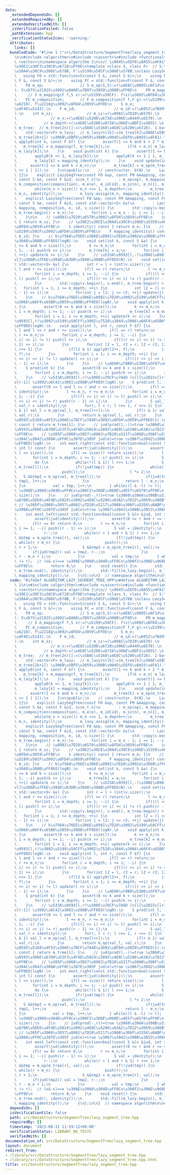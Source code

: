 ```yaml
---
data:
  _extendedDependsOn: []
  _extendedRequiredBy: []
  _extendedVerifiedWith: []
  _isVerificationFailed: false
  _pathExtension: hpp
  _verificationStatusIcon: ':warning:'
  attributes:
    links: []
  bundledCode: "#line 1 \"src/DataStructure/SegmentTree/lazy_segment_tree.hpp\"\n\n\
    \n\n#include <algorithm>\n#include <cassert>\n#include <functional>\n#include\
    \ <vector>\n\nnamespace algorithm {\n\n// \u9045\u5EF6\u8A55\u4FA1\u30BB\u30B0\
    \u30E1\u30F3\u30C8\u6728\uFF0E\ntemplate <class S, class F>  // S:\u30E2\u30CE\
    \u30A4\u30C9\u306E\u578B, F:\u5199\u50CF\u306E\u578B.\nclass LazySegTree {\n \
    \   using FO = std::function<S(const S &, const S &)>;\n    using FM = std::function<S(const\
    \ F &, const S &)>;\n    using FC = std::function<F(const F &, const F &)>;\n\n\
    \    FO m_op;                // S m_op(S,S):=(\u4E8C\u9805\u6F14\u7B97\u95A2\u6570\
    ). S\xD7S\u2192S\u3092\u8A08\u7B97\u3059\u308B\uFF0E\n    FM m_mapping;      \
    \     // S m_mapping(F f,S x):=(\u5199\u50CF). f(x)\u3092\u8FD4\u3059\uFF0E\n\
    \    FC m_composition;       // F m_composition(F f,F g):=(\u5199\u50CF\u306E\u5408\
    \u6210). f\u2218g\u3092\u8FD4\u3059\uFF0E\n    S m_e;                  // m_e:=(\u5358\
    \u4F4D\u5143).\n    F m_id;                 // m_id:=(\u6052\u7B49\u5199\u50CF\
    ).\n    int m_sz;               // m_sz:=(\u8981\u7D20\u6570).\n    int m_n; \
    \               // m_n:=(\u4E8C\u5206\u6728\u306E\u8449\u6570).\n    int m_depth;\
    \            // m_depth:=(\u4E8C\u5206\u6728\u306E\u6DF1\u3055).\n    std::vector<S>\
    \ m_tree;  // m_tree(2n)[]:=(\u5B8C\u5168\u4E8C\u5206\u6728). 1-based index.\n\
    \    std::vector<F> m_lazy;  // m_lazy(n)[k]:=(m_tree[k]\u306E\u5B50 (m_tree[2k],\
    \ m_tree[2k+1]) \u306B\u5BFE\u3059\u308B\u9045\u5EF6\u8A55\u4FA1).\n\n    void\
    \ apply0(int k, const F &f) {\n        assert(1 <= k and k < 2 * m_n);\n     \
    \   m_tree[k] = m_mapping(f, m_tree[k]);\n        if(k < m_n) m_lazy[k] = m_composition(f,\
    \ m_lazy[k]);\n    }\n    void push(int k) {\n        assert(1 <= k and k < m_n);\n\
    \        apply0(k << 1, m_lazy[k]);\n        apply0(k << 1 | 1, m_lazy[k]);\n\
    \        m_lazy[k] = mapping_identity();\n    }\n    void update(int k) {\n  \
    \      assert(1 <= k and k < m_n);\n        m_tree[k] = m_op(m_tree[k << 1], m_tree[k\
    \ << 1 | 1]);\n    }\n\npublic:\n    // constructor. O(N).\n    LazySegTree()\
    \ {}\n    explicit LazySegTree(const FO &op, const FM &mapping, const FC &composition,\
    \ const S &e, const F &id, size_t n)\n        : m_op(op), m_mapping(mapping),\
    \ m_composition(composition), m_e(e), m_id(id), m_sz(n), m_n(1), m_depth(0) {\n\
    \        while(m_n < size()) m_n <<= 1, m_depth++;\n        m_tree.assign(2 *\
    \ m_n, identity());\n        m_lazy.assign(m_n, mapping_identity());\n    }\n\
    \    explicit LazySegTree(const FO &op, const FM &mapping, const FC &composition,\
    \ const S &e, const F &id, const std::vector<S> &v)\n        : LazySegTree(op,\
    \ mapping, composition, e, id, v.size()) {\n        std::copy(v.begin(), v.end(),\
    \ m_tree.begin() + m_n);\n        for(int i = m_n - 1; i >= 1; --i) update(i);\n\
    \    }\n\n    // \u8981\u7D20\u6570\u3092\u8FD4\u3059\uFF0E\n    int size() const\
    \ { return m_sz; }\n    // \u30E2\u30CE\u30A4\u30C9\u306E\u5358\u4F4D\u5143\u3092\
    \u8FD4\u3059\uFF0E\n    S identity() const { return m_e; }\n    // \u6052\u7B49\
    \u5199\u50CF\u3092\u8FD4\u3059\uFF0E\n    F mapping_identity() const { return\
    \ m_id; }\n    // k\u756A\u76EE\u306E\u8981\u7D20\u3092a\u306B\u7F6E\u304D\u63DB\
    \u3048\u308B\uFF0EO(logN).\n    void set(int k, const S &a) {\n        assert(0\
    \ <= k and k < size());\n        k += m_n;\n        for(int i = m_depth; i >=\
    \ 1; --i) push(k >> i);\n        m_tree[k] = a;\n        for(int i = 1; i <= m_depth;\
    \ ++i) update(k >> i);\n    }\n    // \u533A\u9593[l,-)\u306E\u8981\u7D20\u3092\
    v[]\u306B\u7F6E\u304D\u63DB\u3048\u308B\uFF0EO(N).\n    void set(int l, const\
    \ std::vector<S> &v) {\n        int r = l + (int)v.size();\n        assert(0 <=\
    \ l and r <= size());\n        if(l == r) return;\n        l += m_n, r += m_n;\n\
    \        for(int i = m_depth; i >= 1; --i) {\n            if(((l >> i) << i) !=\
    \ l) push(l >> i);\n            if(((r >> i) << i) != r) push((r - 1) >> i);\n\
    \        }\n        std::copy(v.begin(), v.end(), m_tree.begin() + l);\n     \
    \   for(int i = 1; i <= m_depth; ++i) {\n            int l2 = (l >> i), r2 = ((r\
    \ - 1) >> i);\n            for(int j = l2; j <= r2; ++j) update(j);\n        }\n\
    \    }\n    // k\u756A\u76EE\u306E\u8981\u7D20\u3092\u5199\u50CFf\u3092\u7528\u3044\
    \u3066\u66F4\u65B0\u3059\u308B\uFF0EO(logN).\n    void apply(int k, const F &f)\
    \ {\n        assert(0 <= k and k < size());\n        k += m_n;\n        for(int\
    \ i = m_depth; i >= 1; --i) push(k >> i);\n        m_tree[k] = m_mapping(f, m_tree[k]);\n\
    \        for(int i = 1; i <= m_depth; ++i) update(k >> i);\n    }\n    // \u533A\
    \u9593[l,r)\u3092\u5199\u50CFf\u3092\u7528\u3044\u3066\u66F4\u65B0\u3059\u308B\
    \uFF0EO(logN).\n    void apply(int l, int r, const F &f) {\n        assert(0 <=\
    \ l and l <= r and r <= size());\n        if(l == r) return;\n        l += m_n,\
    \ r += m_n;\n        for(int i = m_depth; i >= 1; --i) {\n            if(((l >>\
    \ i) << i) != l) push(l >> i);\n            if(((r >> i) << i) != r) push((r -\
    \ 1) >> i);\n        }\n        for(int l2 = l, r2 = r; l2 < r2; l2 >>= 1, r2\
    \ >>= 1) {\n            if(l2 & 1) apply0(l2++, f);\n            if(r2 & 1) apply0(--r2,\
    \ f);\n        }\n        for(int i = 1; i <= m_depth; ++i) {\n            if(((l\
    \ >> i) << i) != l) update(l >> i);\n            if(((r >> i) << i) != r) update((r\
    \ - 1) >> i);\n        }\n    }\n    // \u4E00\u70B9\u53D6\u5F97\uFF0EO(logN).\n\
    \    S prod(int k) {\n        assert(0 <= k and k < size());\n        k += m_n;\n\
    \        for(int i = m_depth; i >= 1; --i) push(k >> i);\n        return m_tree[k];\n\
    \    }\n    // \u533A\u9593[l,r)\u306E\u7DCF\u7A4D (v[l]\u2022v[l+1]\u2022....\u2022\
    v[r-1]) \u3092\u6C42\u3081\u308B\uFF0EO(logN).\n    S prod(int l, int r) {\n \
    \       assert(0 <= l and l <= r and r <= size());\n        if(l == r) return\
    \ identity();\n        l += m_n, r += m_n;\n        for(int i = m_depth; i >=\
    \ 1; --i) {\n            if(((l >> i) << i) != l) push(l >> i);\n            if(((r\
    \ >> i) << i) != r) push((r - 1) >> i);\n        }\n        S val_l = identity(),\
    \ val_r = identity();\n        for(; l < r; l >>= 1, r >>= 1) {\n            if(l\
    \ & 1) val_l = m_op(val_l, m_tree[l++]);\n            if(r & 1) val_r = m_op(m_tree[--r],\
    \ val_r);\n        }\n        return m_op(val_l, val_r);\n    }\n    // \u533A\
    \u9593\u5168\u4F53\u306E\u7DCF\u7A4D\u3092\u8FD4\u3059\uFF0EO(1).\n    S prod_all()\
    \ const { return m_tree[1]; }\n    // jud(prod(l,-))=true \u3068\u306A\u308B\u533A\
    \u9593\u306E\u6700\u53F3\u4F4D\u5024\u3092\u4E8C\u5206\u63A2\u7D22\u3059\u308B\
    \uFF0E\n    // \u305F\u3060\u3057\u8981\u7D20\u5217\u306B\u306F\u5358\u8ABF\u6027\
    \u304C\u3042\u308A\uFF0C\u307E\u305F jud(e)=true \u3067\u3042\u308B\u3053\u3068\
    \uFF0EO(logN).\n    int most_right(const std::function<bool(const S &)> &jud,\
    \ int l) const {\n        assert(jud(identity()));\n        assert(0 <= l and\
    \ l <= size());\n        if(l == size()) return size();\n        l += m_n;\n \
    \       for(int i = m_depth; i >= 1; --i) push(l >> i);\n        S val = identity();\n\
    \        do {\n            while(!(l & 1)) l >>= 1;\n            S &&tmp = m_op(val,\
    \ m_tree[l]);\n            if(!jud(tmp)) {\n                while(l < m_n) {\n\
    \                    push(l);\n                    l *= 2;\n                 \
    \   S &&tmp2 = m_op(val, m_tree[l]);\n                    if(jud(tmp2)) val =\
    \ tmp2, l++;\n                }\n                return l - m_n;\n           \
    \ }\n            val = tmp, l++;\n        } while((l & -l) != l);  // (x&-x)==x\
    \ \u306E\u3068\u304D\uFF0Cx\u306F2\u306E\u968E\u4E57\u6570\uFF0E\n        return\
    \ size();\n    }\n    // jud(prod(-,r))=true \u3068\u306A\u308B\u533A\u9593\u306E\
    \u6700\u5DE6\u4F4D\u5024\u3092\u4E8C\u5206\u63A2\u7D22\u3059\u308B\uFF0E\n   \
    \ // \u305F\u3060\u3057\u8981\u7D20\u5217\u306B\u306F\u5358\u8ABF\u6027\u304C\u3042\
    \u308A\uFF0C\u307E\u305F jud(e)=true \u3067\u3042\u308B\u3053\u3068\uFF0EO(logN).\n\
    \    int most_left(const std::function<bool(const S &)> &jud, int r) const {\n\
    \        assert(jud(identity()));\n        assert(0 <= r and r <= size());\n \
    \       if(r == 0) return 0;\n        r += m_n;\n        for(int i = m_depth;\
    \ i >= 1; --i) push((r - 1) >> i);\n        S val = identity();\n        do {\n\
    \            r--;\n            while(r > 1 and r & 1) r >>= 1;\n            S\
    \ &&tmp = m_op(m_tree[r], val);\n            if(!jud(tmp)) {\n               \
    \ while(r < m_n) {\n                    push(r);\n                    r = 2 *\
    \ r + 1;\n                    S &&tmp2 = m_op(m_tree[r], val);\n             \
    \       if(jud(tmp2)) val = tmp2, r--;\n                }\n                return\
    \ r - m_n + 1;\n            }\n            val = tmp;\n        } while((r & -r)\
    \ != r);  // (x&-x)==x \u306E\u3068\u304D\uFF0Cx\u306F2\u306E\u968E\u4E57\u6570\
    \uFF0E\n        return 0;\n    }\n    void reset() {\n        std::fill(m_tree.begin(),\
    \ m_tree.end(), identity());\n        std::fill(m_lazy.begin(), m_lazy.end(),\
    \ mapping_identity());\n    }\n};\n\n}  // namespace algorithm\n\n\n"
  code: "#ifndef ALGORITHM_LAZY_SEGMENT_TREE_HPP\n#define ALGORITHM_LAZY_SEGMENT_TREE_HPP\
    \ 1\n\n#include <algorithm>\n#include <cassert>\n#include <functional>\n#include\
    \ <vector>\n\nnamespace algorithm {\n\n// \u9045\u5EF6\u8A55\u4FA1\u30BB\u30B0\
    \u30E1\u30F3\u30C8\u6728\uFF0E\ntemplate <class S, class F>  // S:\u30E2\u30CE\
    \u30A4\u30C9\u306E\u578B, F:\u5199\u50CF\u306E\u578B.\nclass LazySegTree {\n \
    \   using FO = std::function<S(const S &, const S &)>;\n    using FM = std::function<S(const\
    \ F &, const S &)>;\n    using FC = std::function<F(const F &, const F &)>;\n\n\
    \    FO m_op;                // S m_op(S,S):=(\u4E8C\u9805\u6F14\u7B97\u95A2\u6570\
    ). S\xD7S\u2192S\u3092\u8A08\u7B97\u3059\u308B\uFF0E\n    FM m_mapping;      \
    \     // S m_mapping(F f,S x):=(\u5199\u50CF). f(x)\u3092\u8FD4\u3059\uFF0E\n\
    \    FC m_composition;       // F m_composition(F f,F g):=(\u5199\u50CF\u306E\u5408\
    \u6210). f\u2218g\u3092\u8FD4\u3059\uFF0E\n    S m_e;                  // m_e:=(\u5358\
    \u4F4D\u5143).\n    F m_id;                 // m_id:=(\u6052\u7B49\u5199\u50CF\
    ).\n    int m_sz;               // m_sz:=(\u8981\u7D20\u6570).\n    int m_n; \
    \               // m_n:=(\u4E8C\u5206\u6728\u306E\u8449\u6570).\n    int m_depth;\
    \            // m_depth:=(\u4E8C\u5206\u6728\u306E\u6DF1\u3055).\n    std::vector<S>\
    \ m_tree;  // m_tree(2n)[]:=(\u5B8C\u5168\u4E8C\u5206\u6728). 1-based index.\n\
    \    std::vector<F> m_lazy;  // m_lazy(n)[k]:=(m_tree[k]\u306E\u5B50 (m_tree[2k],\
    \ m_tree[2k+1]) \u306B\u5BFE\u3059\u308B\u9045\u5EF6\u8A55\u4FA1).\n\n    void\
    \ apply0(int k, const F &f) {\n        assert(1 <= k and k < 2 * m_n);\n     \
    \   m_tree[k] = m_mapping(f, m_tree[k]);\n        if(k < m_n) m_lazy[k] = m_composition(f,\
    \ m_lazy[k]);\n    }\n    void push(int k) {\n        assert(1 <= k and k < m_n);\n\
    \        apply0(k << 1, m_lazy[k]);\n        apply0(k << 1 | 1, m_lazy[k]);\n\
    \        m_lazy[k] = mapping_identity();\n    }\n    void update(int k) {\n  \
    \      assert(1 <= k and k < m_n);\n        m_tree[k] = m_op(m_tree[k << 1], m_tree[k\
    \ << 1 | 1]);\n    }\n\npublic:\n    // constructor. O(N).\n    LazySegTree()\
    \ {}\n    explicit LazySegTree(const FO &op, const FM &mapping, const FC &composition,\
    \ const S &e, const F &id, size_t n)\n        : m_op(op), m_mapping(mapping),\
    \ m_composition(composition), m_e(e), m_id(id), m_sz(n), m_n(1), m_depth(0) {\n\
    \        while(m_n < size()) m_n <<= 1, m_depth++;\n        m_tree.assign(2 *\
    \ m_n, identity());\n        m_lazy.assign(m_n, mapping_identity());\n    }\n\
    \    explicit LazySegTree(const FO &op, const FM &mapping, const FC &composition,\
    \ const S &e, const F &id, const std::vector<S> &v)\n        : LazySegTree(op,\
    \ mapping, composition, e, id, v.size()) {\n        std::copy(v.begin(), v.end(),\
    \ m_tree.begin() + m_n);\n        for(int i = m_n - 1; i >= 1; --i) update(i);\n\
    \    }\n\n    // \u8981\u7D20\u6570\u3092\u8FD4\u3059\uFF0E\n    int size() const\
    \ { return m_sz; }\n    // \u30E2\u30CE\u30A4\u30C9\u306E\u5358\u4F4D\u5143\u3092\
    \u8FD4\u3059\uFF0E\n    S identity() const { return m_e; }\n    // \u6052\u7B49\
    \u5199\u50CF\u3092\u8FD4\u3059\uFF0E\n    F mapping_identity() const { return\
    \ m_id; }\n    // k\u756A\u76EE\u306E\u8981\u7D20\u3092a\u306B\u7F6E\u304D\u63DB\
    \u3048\u308B\uFF0EO(logN).\n    void set(int k, const S &a) {\n        assert(0\
    \ <= k and k < size());\n        k += m_n;\n        for(int i = m_depth; i >=\
    \ 1; --i) push(k >> i);\n        m_tree[k] = a;\n        for(int i = 1; i <= m_depth;\
    \ ++i) update(k >> i);\n    }\n    // \u533A\u9593[l,-)\u306E\u8981\u7D20\u3092\
    v[]\u306B\u7F6E\u304D\u63DB\u3048\u308B\uFF0EO(N).\n    void set(int l, const\
    \ std::vector<S> &v) {\n        int r = l + (int)v.size();\n        assert(0 <=\
    \ l and r <= size());\n        if(l == r) return;\n        l += m_n, r += m_n;\n\
    \        for(int i = m_depth; i >= 1; --i) {\n            if(((l >> i) << i) !=\
    \ l) push(l >> i);\n            if(((r >> i) << i) != r) push((r - 1) >> i);\n\
    \        }\n        std::copy(v.begin(), v.end(), m_tree.begin() + l);\n     \
    \   for(int i = 1; i <= m_depth; ++i) {\n            int l2 = (l >> i), r2 = ((r\
    \ - 1) >> i);\n            for(int j = l2; j <= r2; ++j) update(j);\n        }\n\
    \    }\n    // k\u756A\u76EE\u306E\u8981\u7D20\u3092\u5199\u50CFf\u3092\u7528\u3044\
    \u3066\u66F4\u65B0\u3059\u308B\uFF0EO(logN).\n    void apply(int k, const F &f)\
    \ {\n        assert(0 <= k and k < size());\n        k += m_n;\n        for(int\
    \ i = m_depth; i >= 1; --i) push(k >> i);\n        m_tree[k] = m_mapping(f, m_tree[k]);\n\
    \        for(int i = 1; i <= m_depth; ++i) update(k >> i);\n    }\n    // \u533A\
    \u9593[l,r)\u3092\u5199\u50CFf\u3092\u7528\u3044\u3066\u66F4\u65B0\u3059\u308B\
    \uFF0EO(logN).\n    void apply(int l, int r, const F &f) {\n        assert(0 <=\
    \ l and l <= r and r <= size());\n        if(l == r) return;\n        l += m_n,\
    \ r += m_n;\n        for(int i = m_depth; i >= 1; --i) {\n            if(((l >>\
    \ i) << i) != l) push(l >> i);\n            if(((r >> i) << i) != r) push((r -\
    \ 1) >> i);\n        }\n        for(int l2 = l, r2 = r; l2 < r2; l2 >>= 1, r2\
    \ >>= 1) {\n            if(l2 & 1) apply0(l2++, f);\n            if(r2 & 1) apply0(--r2,\
    \ f);\n        }\n        for(int i = 1; i <= m_depth; ++i) {\n            if(((l\
    \ >> i) << i) != l) update(l >> i);\n            if(((r >> i) << i) != r) update((r\
    \ - 1) >> i);\n        }\n    }\n    // \u4E00\u70B9\u53D6\u5F97\uFF0EO(logN).\n\
    \    S prod(int k) {\n        assert(0 <= k and k < size());\n        k += m_n;\n\
    \        for(int i = m_depth; i >= 1; --i) push(k >> i);\n        return m_tree[k];\n\
    \    }\n    // \u533A\u9593[l,r)\u306E\u7DCF\u7A4D (v[l]\u2022v[l+1]\u2022....\u2022\
    v[r-1]) \u3092\u6C42\u3081\u308B\uFF0EO(logN).\n    S prod(int l, int r) {\n \
    \       assert(0 <= l and l <= r and r <= size());\n        if(l == r) return\
    \ identity();\n        l += m_n, r += m_n;\n        for(int i = m_depth; i >=\
    \ 1; --i) {\n            if(((l >> i) << i) != l) push(l >> i);\n            if(((r\
    \ >> i) << i) != r) push((r - 1) >> i);\n        }\n        S val_l = identity(),\
    \ val_r = identity();\n        for(; l < r; l >>= 1, r >>= 1) {\n            if(l\
    \ & 1) val_l = m_op(val_l, m_tree[l++]);\n            if(r & 1) val_r = m_op(m_tree[--r],\
    \ val_r);\n        }\n        return m_op(val_l, val_r);\n    }\n    // \u533A\
    \u9593\u5168\u4F53\u306E\u7DCF\u7A4D\u3092\u8FD4\u3059\uFF0EO(1).\n    S prod_all()\
    \ const { return m_tree[1]; }\n    // jud(prod(l,-))=true \u3068\u306A\u308B\u533A\
    \u9593\u306E\u6700\u53F3\u4F4D\u5024\u3092\u4E8C\u5206\u63A2\u7D22\u3059\u308B\
    \uFF0E\n    // \u305F\u3060\u3057\u8981\u7D20\u5217\u306B\u306F\u5358\u8ABF\u6027\
    \u304C\u3042\u308A\uFF0C\u307E\u305F jud(e)=true \u3067\u3042\u308B\u3053\u3068\
    \uFF0EO(logN).\n    int most_right(const std::function<bool(const S &)> &jud,\
    \ int l) const {\n        assert(jud(identity()));\n        assert(0 <= l and\
    \ l <= size());\n        if(l == size()) return size();\n        l += m_n;\n \
    \       for(int i = m_depth; i >= 1; --i) push(l >> i);\n        S val = identity();\n\
    \        do {\n            while(!(l & 1)) l >>= 1;\n            S &&tmp = m_op(val,\
    \ m_tree[l]);\n            if(!jud(tmp)) {\n                while(l < m_n) {\n\
    \                    push(l);\n                    l *= 2;\n                 \
    \   S &&tmp2 = m_op(val, m_tree[l]);\n                    if(jud(tmp2)) val =\
    \ tmp2, l++;\n                }\n                return l - m_n;\n           \
    \ }\n            val = tmp, l++;\n        } while((l & -l) != l);  // (x&-x)==x\
    \ \u306E\u3068\u304D\uFF0Cx\u306F2\u306E\u968E\u4E57\u6570\uFF0E\n        return\
    \ size();\n    }\n    // jud(prod(-,r))=true \u3068\u306A\u308B\u533A\u9593\u306E\
    \u6700\u5DE6\u4F4D\u5024\u3092\u4E8C\u5206\u63A2\u7D22\u3059\u308B\uFF0E\n   \
    \ // \u305F\u3060\u3057\u8981\u7D20\u5217\u306B\u306F\u5358\u8ABF\u6027\u304C\u3042\
    \u308A\uFF0C\u307E\u305F jud(e)=true \u3067\u3042\u308B\u3053\u3068\uFF0EO(logN).\n\
    \    int most_left(const std::function<bool(const S &)> &jud, int r) const {\n\
    \        assert(jud(identity()));\n        assert(0 <= r and r <= size());\n \
    \       if(r == 0) return 0;\n        r += m_n;\n        for(int i = m_depth;\
    \ i >= 1; --i) push((r - 1) >> i);\n        S val = identity();\n        do {\n\
    \            r--;\n            while(r > 1 and r & 1) r >>= 1;\n            S\
    \ &&tmp = m_op(m_tree[r], val);\n            if(!jud(tmp)) {\n               \
    \ while(r < m_n) {\n                    push(r);\n                    r = 2 *\
    \ r + 1;\n                    S &&tmp2 = m_op(m_tree[r], val);\n             \
    \       if(jud(tmp2)) val = tmp2, r--;\n                }\n                return\
    \ r - m_n + 1;\n            }\n            val = tmp;\n        } while((r & -r)\
    \ != r);  // (x&-x)==x \u306E\u3068\u304D\uFF0Cx\u306F2\u306E\u968E\u4E57\u6570\
    \uFF0E\n        return 0;\n    }\n    void reset() {\n        std::fill(m_tree.begin(),\
    \ m_tree.end(), identity());\n        std::fill(m_lazy.begin(), m_lazy.end(),\
    \ mapping_identity());\n    }\n};\n\n}  // namespace algorithm\n\n#endif\n"
  dependsOn: []
  isVerificationFile: false
  path: src/DataStructure/SegmentTree/lazy_segment_tree.hpp
  requiredBy: []
  timestamp: '2023-08-31 11:59:12+09:00'
  verificationStatus: LIBRARY_NO_TESTS
  verifiedWith: []
documentation_of: src/DataStructure/SegmentTree/lazy_segment_tree.hpp
layout: document
redirect_from:
- /library/src/DataStructure/SegmentTree/lazy_segment_tree.hpp
- /library/src/DataStructure/SegmentTree/lazy_segment_tree.hpp.html
title: src/DataStructure/SegmentTree/lazy_segment_tree.hpp
---
```

